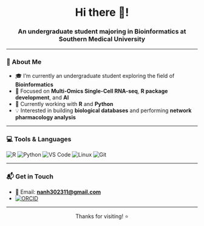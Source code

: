 <h1 align="center">Hi there 👋!</h1>
<h3 align="center">An undergraduate student majoring in Bioinformatics at Southern Medical University</h3>

---

### 🔬 About Me

- 🎓 I’m currently an undergraduate student exploring the field of **Bioinformatics**
- 🧬 Focused on **Multi-Omics Single-Cell RNA-seq**, **R package development**, and **AI**
- 🔧 Currently working with **R** and **Python**
- 💡 Interested in building **biological databases** and performing **network pharmacology analysis**

---

### 💻 Tools & Languages

![R](https://img.shields.io/badge/-R-276DC3?style=flat-square&logo=r)
![Python](https://img.shields.io/badge/-Python-3776AB?style=flat-square&logo=python)
![VS Code](https://img.shields.io/badge/-VSCode-007ACC?style=flat-square&logo=visual-studio-code)
![Linux](https://img.shields.io/badge/-Linux-FCC624?style=flat-square&logo=linux)
![Git](https://img.shields.io/badge/-Git-F05032?style=flat-square&logo=git)

---

### 📬 Get in Touch

- 📧 Email: **nanh302311@gmail.com**
- [![ORCID](https://img.shields.io/badge/ORCID-0009--0008--6932--3867-a6ce39?style=flat-square&logo=orcid&logoColor=white)](https://orcid.org/0009-0008-6932-3867)
  
---

<p align="center">Thanks for visiting! ⭐️</p>

